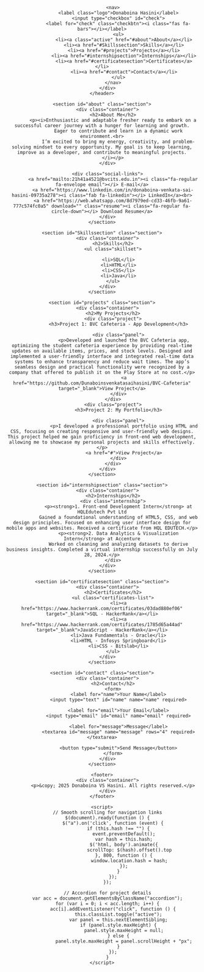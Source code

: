 <!DOCTYPE html> 
<html lang="en">

<head>
    <meta charset="UTF-8">
    <meta name="viewport" content="width=device-width, initial-scale=1.0">
    <title>My Portfolio</title>
    <link rel="stylesheet" href="styles.css">
    <link href="https://cdnjs.cloudflare.com/ajax/libs/font-awesome/6.0.0-beta3/css/all.min.css" rel="stylesheet">
    <script src="https://kit.fontawesome.com/a076d05399.js"></script>
</head>

<body>
    <header>
        <div class="container">
            
            <nav>
                <label class="logo">Donaboina Hasini</label>
                <input type="checkbox" id="check">
                <label for="check" class="checkbtn"><i class="fas fa-bars"></i></label>
                <ul>
                    <li><a class="active" href="#about">About</a></li>
                    <li><a href="#Skillssection">Skills</a></li>
                    <li><a href="#projects">Projects</a></li>
                    <li><a href="#internshipsection">Internships</a></li>
                    <li><a href="#certificatesection">Certificates</a></li>
                    <li><a href="#contact">Contact</a></li>
                </ul>
            </nav>
        </div>
    </header>

    <section id="about" class="section">
        <div class="container">
            <h2>About Me</h2>
            <p><i>Enthusiastic and adaptable fresher ready to embark on a successful career journey with a hunger for learning and growth.
                Eager to contribute and learn in a dynamic work environment.<br>
                I’m excited to bring my energy, creativity, and problem-solving mindset to every opportunity. My goal is to keep learning, improve as a developer, and contribute to meaningful projects.
            </i></p>
        </div>

        <div class="social-links">
            <a href="mailto:21h41a4521@bvcits.edu.in"><i class="fa-regular fa-envelope email"></i> E-mail</a>
            <a href="https://www.linkedin.com/in/donaboina-venkata-sai-hasini-09735a278"><i class="fab fa-linkedin"></i> LinkedIn</a><br>
            <a href="https://web.whatsapp.com/8d7979ed-cd33-46fb-9a61-777c574fc0a5" download="" class="resume"><i class="fa-regular fa-circle-down"></i> Download Resume</a>
        </div>
    </section>

    <section id="Skillssection" class="section">
        <div class="container">
            <h2>Skills</h2>
            <ul class="skillset">

                <li>SQL</li>
                <li>HTML</li>
                <li>CSS</li>
                <li>Java</li>
            </ul>
        </div>
    </section>

    <section id="projects" class="section">
        <div class="container">
            <h2>My Projects</h2>
            <div class="project">
                <h3>Project 1: BVC Cafeteria - App Development</h3>
                
                <div class="panel">
                    <p>Developed and launched the BVC Cafeteria app, optimizing the student cafeteria experience by providing real-time updates on available items, prices, and stock levels. Designed and implemented a user-friendly interface and integrated real-time data systems to enhance transparency and reduce wait times. The app’s seamless design and practical functionality were recognized by a company that offered to publish it on the Play Store at no cost.</p>
                    <a href="https://github.com/Dunaboinsvenkatasaihasini/BVC-Cafeteria" target="_blank">View Project</a>
                </div>
            </div>
            <div class="project">
                <h3>Project 2: My Portfolio</h3>

                <div class="panel">
                    <p>I developed a professional portfolio using HTML and CSS, focusing on creating responsive and user-friendly web designs. This project helped me gain proficiency in front-end web development, allowing me to showcase my personal projects and skills effectively.</p>
                    <a href="#">View Project</a>
                </div>
            </div>
        </div>
    </section>

    <section id="internshipsection" class="section">
        <div class="container">
            <h2>Internships</h2>
            <div class="internship">
                <p><strong>1. Front-end Development Intern</strong> at HQLEdutech Pvt Ltd
                Gained a foundational understanding of HTML5, CSS, and web design principles. Focused on enhancing user interface design for mobile apps and websites. Received a certificate from HQL EDUTECH.</p>
                <p><strong>2. Data Analytics & Visualization Intern</strong> at Accenture
                Worked on cleaning and analyzing datasets to derive business insights. Completed a virtual internship successfully on July 28, 2024.</p>
            </div>
        </div>
    </section>

    <section id="certificatesection" class="section">
        <div class="container">
            <h2>Certificates</h2>
            <ul class="certificates-list">
                <li><a href="https://www.hackerrank.com/certificates/03dad880ef06" target="_blank">SQL - HackerRank</a></li>
                <li><a href="https://www.hackerrank.com/certificates/1785d65a44ad" target="_blank">JavaScript - HackerRank</a></li>
                <li>Java Fundamentals - Oracle</li>
                <li>HTML - Infosys Springboard</li>
                <li>CSS - Bitslab</li>
            </ul>
        </div>
    </section>

    <section id="contact" class="section">
        <div class="container">
            <h2>Contact</h2>
            <form>
                <label for="name">Your Name</label>
                <input type="text" id="name" name="name" required>

                <label for="email">Your Email</label>
                <input type="email" id="email" name="email" required>

                <label for="message">Message</label>
                <textarea id="message" name="message" rows="4" required></textarea>

                <button type="submit">Send Message</button>
            </form>
        </div>
    </section>

    <footer>
        <div class="container">
            <p>&copy; 2025 Donaboina VS Hasini. All rights reserved.</p>
        </div>
    </footer>

    <script>
        // Smooth scrolling for navigation links
        $(document).ready(function () {
            $("a").on('click', function (event) {
                if (this.hash !== "") {
                    event.preventDefault();
                    var hash = this.hash;
                    $('html, body').animate({
                        scrollTop: $(hash).offset().top
                    }, 800, function () {
                        window.location.hash = hash;
                    });
                }
            });
        });

        // Accordion for project details
        var acc = document.getElementsByClassName("accordion");
        for (var i = 0; i < acc.length; i++) {
            acc[i].addEventListener("click", function () {
                this.classList.toggle("active");
                var panel = this.nextElementSibling;
                if (panel.style.maxHeight) {
                    panel.style.maxHeight = null;
                } else {
                    panel.style.maxHeight = panel.scrollHeight + "px";
                }
            });
        }
    </script>
</body>
</html>
